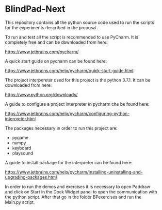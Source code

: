 # BlindPad-Next
This repository contains all the python source code used to run the scripts for 
the experiments described in the proposal. 

To run and test all the script is recommended to use PyCharm.
It is completely free and can be downloaded from here:

https://www.jetbrains.com/pycharm/

A quick start guide on pycharm can be found here:

https://www.jetbrains.com/help/pycharm/quick-start-guide.html

The project interpereter used for this project is the python 3.7.1.
It can be downloaded from here:

https://www.python.org/downloads/

A guide to configure a project interpreter in pycharm che be found here:

https://www.jetbrains.com/help/pycharm/configuring-python-interpreter.html

The packages necessary in order to run this project are:
- pygame
- numpy
- keyboard
- playsound

A guide to install package for the interpreter can be found here:

https://www.jetbrains.com/help/pycharm/installing-uninstalling-and-upgrading-packages.html

In order to run the demos and exercises it is necessary to open Paddraw and click on Start in the Dock Widget panel to open the communication with the python script. After that go in the folder BPexercises and run the Main.py script.
